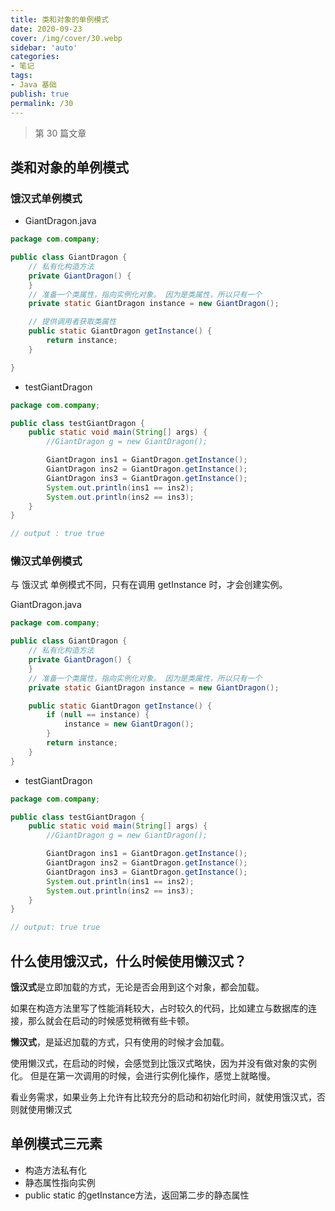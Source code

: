 ```yaml
---
title: 类和对象的单例模式
date: 2020-09-23
cover: /img/cover/30.webp
sidebar: 'auto'
categories:
- 笔记
tags:
- Java 基础
publish: true
permalink: /30
---
```


> 第 30 篇文章
<!-- more -->

## 类和对象的单例模式

### 饿汉式单例模式

- GiantDragon.java

```java
package com.company;

public class GiantDragon {
    // 私有化构造方法
    private GiantDragon() {
    }
    // 准备一个类属性，指向实例化对象。 因为是类属性，所以只有一个
    private static GiantDragon instance = new GiantDragon();

    // 提供调用者获取类属性
    public static GiantDragon getInstance() {
        return instance;
    }

}
```

- testGiantDragon

```java
package com.company;

public class testGiantDragon {
    public static void main(String[] args) {
        //GiantDragon g = new GiantDragon();

        GiantDragon ins1 = GiantDragon.getInstance();
        GiantDragon ins2 = GiantDragon.getInstance();
        GiantDragon ins3 = GiantDragon.getInstance();
        System.out.println(ins1 == ins2);
        System.out.println(ins2 == ins3);
    }
}

// output : true true
```

### 懒汉式单例模式

与 饿汉式 单例模式不同，只有在调用 getInstance 时，才会创建实例。

GiantDragon.java

```java
package com.company;

public class GiantDragon {
    // 私有化构造方法
    private GiantDragon() {
    }
    // 准备一个类属性，指向实例化对象。 因为是类属性，所以只有一个
    private static GiantDragon instance = new GiantDragon();

    public static GiantDragon getInstance() {
        if (null == instance) {
            instance = new GiantDragon();
        }
        return instance;
    }
}
```

- testGiantDragon

```java
package com.company;

public class testGiantDragon {
    public static void main(String[] args) {
        //GiantDragon g = new GiantDragon();

        GiantDragon ins1 = GiantDragon.getInstance();
        GiantDragon ins2 = GiantDragon.getInstance();
        GiantDragon ins3 = GiantDragon.getInstance();
        System.out.println(ins1 == ins2);
        System.out.println(ins2 == ins3);
    }
}

// output: true true
```

## 什么使用饿汉式，什么时候使用懒汉式？

**饿汉式**是立即加载的方式，无论是否会用到这个对象，都会加载。

如果在构造方法里写了性能消耗较大，占时较久的代码，比如建立与数据库的连接，那么就会在启动的时候感觉稍微有些卡顿。

**懒汉式**，是延迟加载的方式，只有使用的时候才会加载。

使用懒汉式，在启动的时候，会感觉到比饿汉式略快，因为并没有做对象的实例化。 但是在第一次调用的时候，会进行实例化操作，感觉上就略慢。

看业务需求，如果业务上允许有比较充分的启动和初始化时间，就使用饿汉式，否则就使用懒汉式

## 单例模式三元素

- 构造方法私有化
- 静态属性指向实例
- public static 的getInstance方法，返回第二步的静态属性

